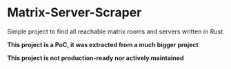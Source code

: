 # Matrix-Server-Scraper
Simple project to find all reachable matrix rooms and servers written in Rust.

**This project is a PoC, it was extracted from a much bigger project**

**This project is not production-ready nor actively maintained**
